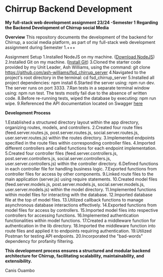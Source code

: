 # Chirrup Backend Development

**My full-stack web development assignment 23/24 -Semester 1**
                                           **Regarding the Backend Development of Chirrup social Media**





**Overview**
This repository documents the development of the backend for Chirrup, a social media platform, as part of my full-stack web development assignment during Semester 1.+++

Assignment Setup
1.Installed NodeJS on my machine. ([Download NodeJS](https://nodejs.org/en/download/))
2.Installed Git on my machine.  ([Install Git](https://git-scm.com/book/en/v2/Getting-Started-Installing-Git))
3.Cloned the starter code provided by my Unit Leader, Ash Williams, using the command: git clone https://github.com/ash-williams/fsd_chirrup_server
4.Navigated to the project's root directory in the terminal: cd fsd_chirrup_server
5.Installed all project dependencies: npm install
6.Started the server using: npm run dev. The server runs on port 3333.
7.Ran tests in a separate terminal window using: npm run test. The tests mostly fail due to the absence of written code.
8.Before re-running tests, wiped the database by executing: npm run wipe.
9.Referenced the API documentation located on Swagger [here](https://app.swaggerhub.com/apis/MMU-SE/Chirrup/1.0.0/#/)

**Development Process**

1.Established a structured directory layout within the app directory, organizing routes, models, and controllers.
2.Created four route files (feed.server.routes.js, post.server.routes.js, social.server.routes.js, user.server.routes.js) within the routes directory.
3.Implemented endpoints specified in the route files within corresponding controller files.
4.Imported different controllers and called functions for each endpoint implementation.
5.Created four controller files (feed.server.controllers.js, post.server.controllers.js, social.server.controllers.js, user.server.controllers.js) within the controller directory.
6.Defined functions in each controller file for handling business logic.
7.Exported functions from controller files for access by other components.
9.Linked route files to the main application (server.js) using require statements.
10.Created model files (feed.server.models.js, post.server.models.js, social.server.models.js, user.server.models.js) within the model directory.
11.Implemented functions within model files for interacting with the database.
12.Imported database file at the top of model files.
13.Utilized callback functions to manage asynchronous database interactions effectively.
14.Exported functions from model files for access by controllers.
15.Imported model files into respective controllers for accessing functions.
16.Implemented authentication functionalities within model functions.
17.Created a middleware function for authentication in the lib directory.
18.Imported the middleware function into route files and applied it to endpoints requiring authentication.
19.Utilized Postman for testing API endpoints.
20.Incorporated the "bad-words" dependency for profanity filtering.

**This development process ensures a structured and modular backend architecture for Chirrup, facilitating scalability, maintainability, and extensibility.**


Canis Ouambo











